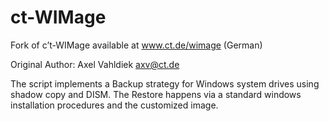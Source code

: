 # ct-WIMage
Fork of c’t-WIMage available at www.ct.de/wimage (German)

Original Author: Axel Vahldiek <axv@ct.de> 

The script implements a Backup strategy for Windows system drives using shadow copy and DISM. The Restore happens via a standard windows installation procedures and the customized image.
